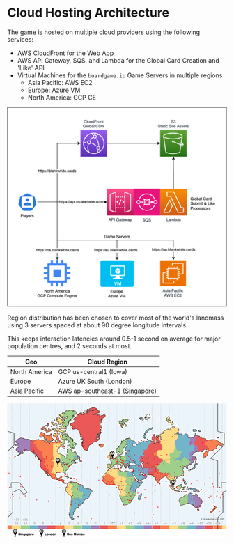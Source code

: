 # Cloud Hosting Architecture
The game is hosted on multiple cloud providers using the following services:
- AWS CloudFront for the Web App
- AWS API Gateway, SQS, and Lambda for the Global Card Creation and 'Like' API
- Virtual Machines for the `boardgame.io` Game Servers in multiple regions
  - Asia Pacific: AWS EC2
  - Europe: Azure VM
  - North America: GCP CE

![Cloud Hosting Architecture](./img/cloud.svg)

Region distribution has been chosen to cover most of the world's landmass using 3 servers spaced at about 90 degree longitude intervals.

This keeps interaction latencies around 0.5-1 second on average for major population centres, and 2 seconds at most.

| Geo | Cloud Region |
| --- | --- |
| North America | GCP us-central1 (Iowa) |
| Europe | Azure UK South (London) |
| Asia Pacific | AWS ap-southeast-1 (Singapore) |

[![Global Regions](./img/global.png)](https://www.timeanddate.com/time/map/#!cities=236,136,76)